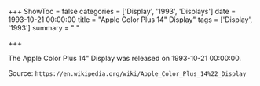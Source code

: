 +++
ShowToc = false
categories = ['Display', '1993', 'Displays']
date = 1993-10-21 00:00:00
title = "Apple Color Plus 14\" Display"
tags = ['Display', '1993']
summary = " "

+++

The Apple Color Plus 14" Display was released on 1993-10-21 00:00:00.

Source: `https://en.wikipedia.org/wiki/Apple_Color_Plus_14%22_Display`



